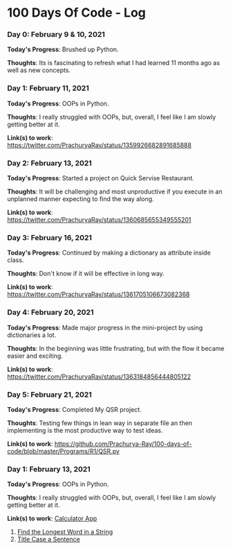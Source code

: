 # 100 Days Of Code - Log


### Day 0: February 9 & 10, 2021

**Today's Progress**: Brushed up Python.

**Thoughts**: Its is fascinating to refresh what I had learned 11 months ago as well as new concepts.


### Day 1: February 11, 2021

**Today's Progress**: OOPs in Python.

**Thoughts**: I really struggled with OOPs, but, overall, I feel like I am slowly getting better at it.

**Link(s) to work**: https://twitter.com/PrachuryaRay/status/1359926682891685888


### Day 2: February 13, 2021

**Today's Progress**: Started a project on Quick Servise Restaurant.

**Thoughts**: It will be challenging and most unproductive if you execute in an unplanned manner expecting to find the way along.

**Link(s) to work**: https://twitter.com/PrachuryaRay/status/1360685655349555201


### Day 3: February 16, 2021

**Today's Progress**: Continued by making a dictionary as attribute inside class.

**Thoughts**: Don't know if it will be effective in long way.

**Link(s) to work**: https://twitter.com/PrachuryaRay/status/1361705106673082368


### Day 4: February 20, 2021

**Today's Progress**:  Made major progress in the mini-project by using dictionaries a lot.

**Thoughts**: In the beginning was little frustrating, but with the flow it became easier and exciting.

**Link(s) to work**: https://twitter.com/PrachuryaRay/status/1363184856444805122


### Day 5: February 21, 2021

**Today's Progress**:  Completed My QSR project.

**Thoughts**: Testing few things in lean way in separate file an then implementing is the most productive way to test ideas.

**Link(s) to work**: https://github.com/Prachurya-Ray/100-days-of-code/blob/master/Programs/R1/QSR.py


### Day 1: February 13, 2021

**Today's Progress**: OOPs in Python.

**Thoughts**: I really struggled with OOPs, but, overall, I feel like I am slowly getting better at it.

**Link(s) to work**: [Calculator App](http://www.example.com)
1. [Find the Longest Word in a String](https://www.freecodecamp.com/challenges/find-the-longest-word-in-a-string)
2. [Title Case a Sentence](https://www.freecodecamp.com/challenges/title-case-a-sentence)